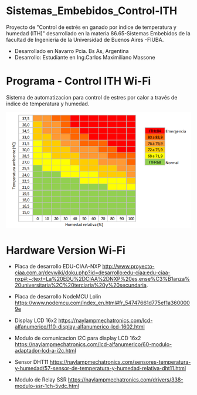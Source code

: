 # Sistemas_Embebidos_Control-ITH
Proyecto de "Control de estrés en ganado por índice de temperatura y humedad (ITH)" desarrollado en la materia 86.65-Sistemas Embebidos de la facultad de Ingeniería de la Universidad de Buenos Aires -FIUBA.

- Desarrollado en Navarro Pcia. Bs As, Argentina  
- Desarrollo: Estudiante en Ing.Carlos Maximiliano Massone                                    


# Programa - Control ITH Wi-Fi
Sistema de automatizacion para control de estres por calor a través de indice de temperatura y humedad.

![Grafo_INTA](Grafo_INTA.png)

# Hardware Version Wi-Fi

* Placa de desarrollo EDU-CIAA-NXP
http://www.proyecto-ciaa.com.ar/devwiki/doku.php?id=desarrollo:edu-ciaa:edu-ciaa-nxp#:~:text=La%20EDU%2DCIAA%2DNXP%20es,ense%C3%B1anza%20universitaria%2C%20terciaria%20y%20secundaria.

* Placa de desarrollo NodeMCU Lolin
https://www.nodemcu.com/index_en.html#fr_54747661d775ef1a3600009e


* Display LCD 16x2 
https://naylampmechatronics.com/lcd-alfanumerico/110-display-alfanumerico-lcd-1602.html

* Modulo de comunicacion I2C para display LCD 16x2 
https://naylampmechatronics.com/lcd-alfanumerico/60-modulo-adaptador-lcd-a-i2c.html

* Sensor DHT11
https://naylampmechatronics.com/sensores-temperatura-y-humedad/57-sensor-de-temperatura-y-humedad-relativa-dht11.html


* Modulo de Relay SSR
https://naylampmechatronics.com/drivers/338-modulo-ssr-1ch-5vdc.html



